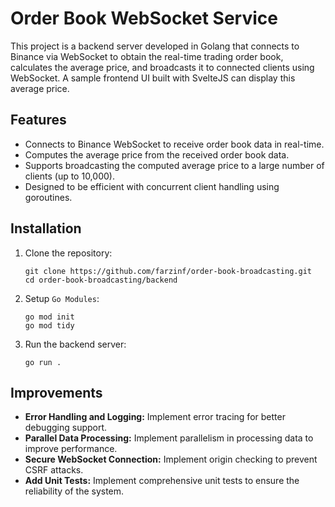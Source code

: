 # Order Book WebSocket Service

This project is a backend server developed in Golang that connects to Binance via WebSocket to obtain the real-time trading order book, calculates the average price, and broadcasts it to connected clients using WebSocket. A sample frontend UI built with SvelteJS can display this average price.

## Features

- Connects to Binance WebSocket to receive order book data in real-time.
- Computes the average price from the received order book data.
- Supports broadcasting the computed average price to a large number of clients (up to 10,000).
- Designed to be efficient with concurrent client handling using goroutines.

## Installation

1. Clone the repository:

   ```
   git clone https://github.com/farzinf/order-book-broadcasting.git
   cd order-book-broadcasting/backend
   ```

2. Setup `Go Modules`:

   ```
   go mod init
   go mod tidy
   ```

3. Run the backend server:
   ```
   go run .
   ```

## Improvements

- **Error Handling and Logging:** Implement error tracing for better debugging support.
- **Parallel Data Processing:** Implement parallelism in processing data to improve performance.
- **Secure WebSocket Connection:** Implement origin checking to prevent CSRF attacks.
- **Add Unit Tests:** Implement comprehensive unit tests to ensure the reliability of the system.
